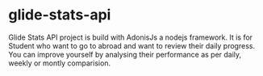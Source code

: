 # glide-stats-api
Glide Stats API project is build with AdonisJs a nodejs framework. 
It is for Student who want to go to abroad and want to review their daily progress. 
You can improve yourself by analysing their performance as per daily, weekly or montly comparision.
